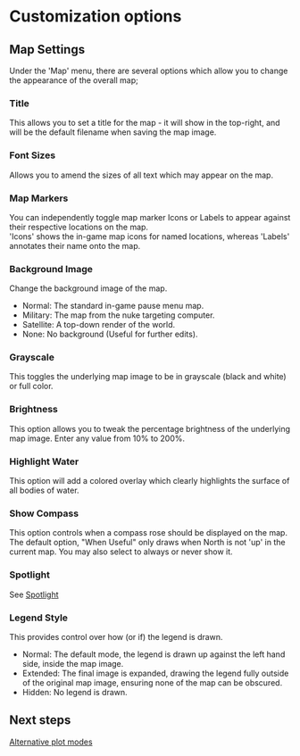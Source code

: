 # Customization options

## Map Settings
Under the 'Map' menu, there are several options which allow you to change the appearance of the overall map;

### Title
This allows you to set a title for the map - it will show in the top-right, and will be the default filename when saving the map image.

### Font Sizes
Allows you to amend the sizes of all text which may appear on the map.

### Map Markers
You can independently toggle map marker Icons or Labels to appear against their respective locations on the map.<br/>
'Icons' shows the in-game map icons for named locations, whereas 'Labels' annotates their name onto the map.<br/>

### Background Image
Change the background image of the map.
- Normal: The standard in-game pause menu map.
- Military: The map from the nuke targeting computer.
- Satellite: A top-down render of the world.
- None: No background (Useful for further edits).

### Grayscale
This toggles the underlying map image to be in grayscale (black and white) or full color.

### Brightness
This option allows you to tweak the percentage brightness of the underlying map image. Enter any value from 10% to 200%.

### Highlight Water
This option will add a colored overlay which clearly highlights the surface of all bodies of water.

### Show Compass
This option controls when a compass rose should be displayed on the map. The default option, "When Useful" only draws when North is not 'up' in the current map. You may also select to always or never show it.

### Spotlight
See [Spotlight](Spotlight.md)

### Legend Style
This provides control over how (or if) the legend is drawn.
- Normal: The default mode, the legend is drawn up against the left hand side, inside the map image.
- Extended: The final image is expanded, drawing the legend fully outside of the original map image, ensuring none of the map can be obscured.
- Hidden: No legend is drawn.

## Next steps
[Alternative plot modes](Plot_modes.md)
